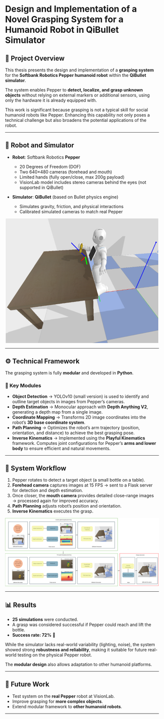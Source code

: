 # Design and Implementation of a Novel Grasping System for a Humanoid Robot in QiBullet Simulator


## 📖 Project Overview
This thesis presents the design and implementation of a **grasping system** for the **Softbank Robotics Pepper humanoid robot** within the **QiBullet simulator**.  

The system enables Pepper to **detect, localize, and grasp unknown objects** without relying on external markers or additional sensors, using only the hardware it is already equipped with.  

This work is significant because grasping is not a typical skill for social humanoid robots like Pepper. Enhancing this capability not only poses a technical challenge but also broadens the potential applications of the robot.

---

## 🤖 Robot and Simulator
- **Robot**: Softbank Robotics **Pepper**  
  - 20 Degrees of Freedom (DOF)  
  - Two 640×480 cameras (forehead and mouth)  
  - Limited hands (fully open/close, max 200g payload)  
  - VisionLab model includes stereo cameras behind the eyes (not supported in QiBullet)  

- **Simulator**: **QiBullet** (based on Bullet physics engine)  
  - Simulates gravity, friction, and physical interactions  
  - Calibrated simulated cameras to match real Pepper
 
<div align="center">
  <img src="grasp.png" width="500"/>
</div>

---

## ⚙️ Technical Framework
The grasping system is fully **modular** and developed in **Python**.  

### 🔑 Key Modules
- **Object Detection** → YOLOv10 (small version) is used to identify and outline target objects in images from Pepper’s cameras.  
- **Depth Estimation** → Monocular approach with **Depth Anything V2**, generating a depth map from a single image.  
- **Coordinate Mapping** → Transforms 2D image coordinates into the robot’s **3D base coordinate system**.  
- **Path Planning** → Optimizes the robot’s arm trajectory (position, orientation, and distance) to achieve the best grasping pose.  
- **Inverse Kinematics** → Implemented using the **Playful Kinematics** framework. Computes joint configurations for Pepper’s **arms and lower body** to ensure efficient and natural movements.

---

## 🔄 System Workflow
1. Pepper rotates to detect a target object (a small bottle on a table).  
2. **Forehead camera** captures images at 15 FPS → sent to a Flask server for detection and depth estimation.  
3. Once closer, the **mouth camera** provides detailed close-range images → processed again for improved accuracy.  
4. **Path Planning** adjusts robot’s position and orientation.  
5. **Inverse Kinematics** executes the grasp.

<div align="center">
  <img src="architecture.png" width="1000"/>
</div>

---

## 📊 Results
- **25 simulations** were conducted.  
- A grasp was considered successful if Pepper could reach and lift the bottle.  
- **Success rate: 72%** 🎉  

While the simulator lacks real-world variability (lighting, noise), the system showed strong **robustness and reliability**, making it suitable for future real-world testing on the physical Pepper robot.  

The **modular design** also allows adaptation to other humanoid platforms.

---

## 🚀 Future Work
- Test system on the **real Pepper** robot at VisionLab.  
- Improve grasping for **more complex objects**.  
- Extend modular framework to **other humanoid robots**.  

---
